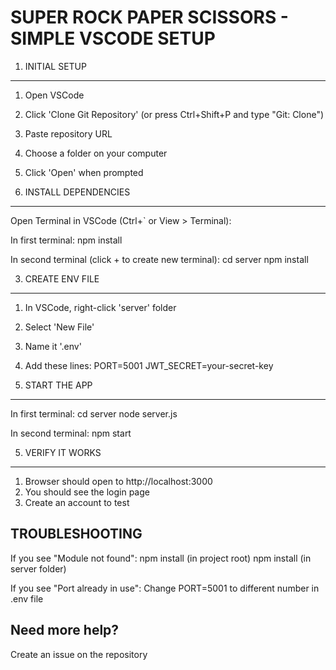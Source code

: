 SUPER ROCK PAPER SCISSORS - SIMPLE VSCODE SETUP
=============================================

1. INITIAL SETUP
---------------
1. Open VSCode
2. Click 'Clone Git Repository' (or press Ctrl+Shift+P and type "Git: Clone")
3. Paste repository URL
4. Choose a folder on your computer
5. Click 'Open' when prompted

2. INSTALL DEPENDENCIES
---------------------
Open Terminal in VSCode (Ctrl+` or View > Terminal):

In first terminal:
npm install

In second terminal (click + to create new terminal):
cd server
npm install

3. CREATE ENV FILE
----------------
1. In VSCode, right-click 'server' folder
2. Select 'New File'
3. Name it '.env'
4. Add these lines:
   PORT=5001
   JWT_SECRET=your-secret-key

4. START THE APP
--------------
In first terminal:
cd server
node server.js

In second terminal:
npm start

5. VERIFY IT WORKS
----------------
1. Browser should open to http://localhost:3000
2. You should see the login page
3. Create an account to test

TROUBLESHOOTING
--------------
If you see "Module not found":
npm install (in project root)
npm install (in server folder)

If you see "Port already in use":
Change PORT=5001 to different number in .env file

Need more help?
--------------
Create an issue on the repository